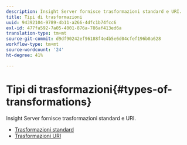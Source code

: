 ```yaml
---
description: Insight Server fornisce trasformazioni standard e URI.
title: Tipi di trasformazioni
uuid: 94392104-9789-4b11-a266-4dfc1b74fcc6
exl-id: 477fa592-7a05-4001-876a-786af413ed6a
translation-type: tm+mt
source-git-commit: d9df90242ef96188f4e4b5e6d04cfef196b0a628
workflow-type: tm+mt
source-wordcount: '24'
ht-degree: 41%

---
```


# Tipi di trasformazioni{#types-of-transformations}

Insight Server fornisce trasformazioni standard e URI.

* [Trasformazioni standard](../../../../home/c-dataset-const-proc/c-data-trans/c-transf-types/c-standard-transf/c-standard-transf.md#concept-25f4bdbf8fe74c4aaeb2fcd226243886)
* [Trasformazioni URI](../../../../home/c-dataset-const-proc/c-data-trans/c-transf-types/c-uri-transf/c-uri-transf.md#concept-2dfa0ffcd83d4fb69c1f42ad50dea125)
